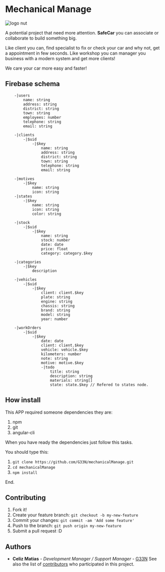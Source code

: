 # Mechanical Manage
![logo nut](https://firebasestorage.googleapis.com/v0/b/mechanicalmanage.appspot.com/o/git%2FbannerMechanicalManage-01.png?alt=media&token=2b8c46f2-eb7f-4d29-ac50-44bf388dea75)


A potential project that need more attention.
**SafeCar** you can associate or collaborate to build something big.

Like client you can, find specialist to fix or check your car and why not, get a appointment in few seconds.
Like workshop you can manager you business with a modern system and get more clients!

We care your car more easy and faster!

## Firebase schema

```  
    -|users
        name: string
        address: string
        district: string
        town: string
        employees: number
        telephone: string
        email: string

    -|clients
        -|$uid
            -|$key
                name: string
                address: string
                district: string
                town: string
                telephone: string
                email: string

    -|motives
        -|$key
            name: string
            icon: string
    -|states
        -|$key
            name: string
            icon: string
            color: string

    -|stock
        -|$uid
            -|$key    
                name: string
                stock: number
                date: date
                price: float
                category: category.$key

    -|categories
        -|$key
            description

    -|vehicles
        -|$uid
            -|$key
                client: client.$key
                plate: string
                engine: string
                chassis: string
                brand: string
                model: string
                year: number

    -|workOrders
        -|$uid
            -|$key
                date: date
                client: client.$key
                vehicle: vehicle.$key
                kilometers: number
                note: string
                motive: motive.$key
                -|todo
                    title: string
                    description: string
                    materials: string[]
                    state: state.$key // Refered to states node.
```

## How install
This APP required someone dependencies they are:
1. npm
2. git
3. angular-cli


When you have ready the dependencies just follow this tasks.

You should type this:
1. `git clone https://github.com/G33N/mechanicalManage.git`
2. `cd mechanicalManage`
3. `npm install`

End.

## Contributing

1. Fork it!
2. Create your feature branch: `git checkout -b my-new-feature`
3. Commit your changes: `git commit -am 'Add some feature'`
4. Push to the branch: `git push origin my-new-feature`
5. Submit a pull request :D


## Authors

* **Celiz Matias** - *Development Manager / Support Manager* - [G33N](https://github.com/G33N)
See also the list of [contributors](https://github.com/G33N/mechanicalManage/contributors) who participated in this project.